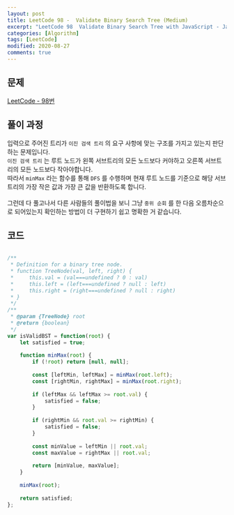 ```yaml
---
layout: post
title: LeetCode 98 -  Validate Binary Search Tree (Medium)
excerpt: "LeetCode 98  Validate Binary Search Tree with JavaScript - Javascript 코딩 테스트 대비"
categories: [Algorithm]
tags: [LeetCode]
modified: 2020-08-27
comments: true
---
```


## 문제
[LeetCode - 98번](https://leetcode.com/problems/validate-binary-search-tree/)


## 풀이 과정
입력으로 주어진 트리가 `이진 검색 트리` 의 요구 사항에 맞는 구조를 가지고 있는지 판단하는 문제입니다. <br>
`이진 검색 트리` 는 루트 노드가 왼쪽 서브트리의 모든 노드보다 커야하고 오른쪽 서브트리의 모든 노드보다 작아야합니다. <br>
따라서 `minMax` 라는 함수를 통해 `DFS` 를 수행하며 현재 루트 노드를 기준으로 해당 서브트리의 가장 작은 값과 가장 큰 값을 반환하도록 합니다. <br><br>
그런데 다 풀고나서 다른 사람들의 풀이법을 보니 그냥 `중위 순회` 를 한 다음 오름차순으로 되어있는지 확인하는 방법이 더 구현하기 쉽고 명확한 거 같습니다. <br>

## 코드

~~~ javascript

/**
 * Definition for a binary tree node.
 * function TreeNode(val, left, right) {
 *     this.val = (val===undefined ? 0 : val)
 *     this.left = (left===undefined ? null : left)
 *     this.right = (right===undefined ? null : right)
 * }
 */
/**
 * @param {TreeNode} root
 * @return {boolean}
 */
var isValidBST = function(root) {
    let satisfied = true;
    
    function minMax(root) {
        if (!root) return [null, null];
        
        const [leftMin, leftMax] = minMax(root.left);
        const [rightMin, rightMax] = minMax(root.right);
        
        if (leftMax && leftMax >= root.val) {
            satisfied = false;
        }
        
        if (rightMin && root.val >= rightMin) {
            satisfied = false;
        }
        
        const minValue = leftMin || root.val;
        const maxValue = rightMax || root.val;
        
        return [minValue, maxValue];
    }
    
    minMax(root);
    
    return satisfied;
};

~~~
